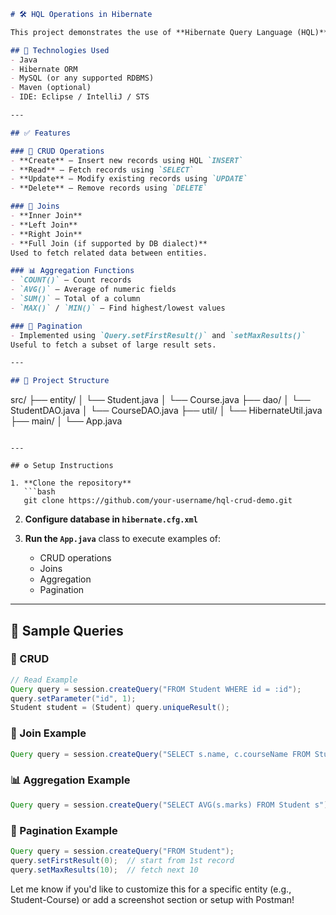 
```markdown
# 🛠️ HQL Operations in Hibernate

This project demonstrates the use of **Hibernate Query Language (HQL)** in a Java application. It covers complete **CRUD operations**, **joins**, **aggregation functions**, and **pagination** using HQL to interact with a relational database.

## 📌 Technologies Used
- Java
- Hibernate ORM
- MySQL (or any supported RDBMS)
- Maven (optional)
- IDE: Eclipse / IntelliJ / STS

---

## ✅ Features

### 🔄 CRUD Operations
- **Create** – Insert new records using HQL `INSERT`
- **Read** – Fetch records using `SELECT`
- **Update** – Modify existing records using `UPDATE`
- **Delete** – Remove records using `DELETE`

### 🔗 Joins
- **Inner Join**  
- **Left Join**  
- **Right Join**  
- **Full Join (if supported by DB dialect)**  
Used to fetch related data between entities.

### 📊 Aggregation Functions
- `COUNT()` – Count records  
- `AVG()` – Average of numeric fields  
- `SUM()` – Total of a column  
- `MAX()` / `MIN()` – Find highest/lowest values  

### 📃 Pagination
- Implemented using `Query.setFirstResult()` and `setMaxResults()`  
Useful to fetch a subset of large result sets.

---

## 🧩 Project Structure

```
src/
├── entity/
│   └── Student.java
│   └── Course.java
├── dao/
│   └── StudentDAO.java
│   └── CourseDAO.java
├── util/
│   └── HibernateUtil.java
├── main/
│   └── App.java
```

---

## ⚙️ Setup Instructions

1. **Clone the repository**  
   ```bash
   git clone https://github.com/your-username/hql-crud-demo.git
   ```

2. **Configure database in `hibernate.cfg.xml`**

3. **Run the `App.java`** class to execute examples of:
   - CRUD operations
   - Joins
   - Aggregation
   - Pagination

---

## 📂 Sample Queries

### 🔄 CRUD
```java
// Read Example
Query query = session.createQuery("FROM Student WHERE id = :id");
query.setParameter("id", 1);
Student student = (Student) query.uniqueResult();
```

### 🔗 Join Example
```java
Query query = session.createQuery("SELECT s.name, c.courseName FROM Student s JOIN s.course c");
```

### 📊 Aggregation Example
```java
Query query = session.createQuery("SELECT AVG(s.marks) FROM Student s");
```

### 📃 Pagination Example
```java
Query query = session.createQuery("FROM Student");
query.setFirstResult(0);  // start from 1st record
query.setMaxResults(10);  // fetch next 10
```

Let me know if you'd like to customize this for a specific entity (e.g., Student-Course) or add a screenshot section or setup with Postman!

